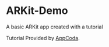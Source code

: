 # ARKit-Demo
A basic ARKit app created with a tutorial

Tutorial Provided by [AppCoda](https://www.appcoda.com/arkit-introduction-scenekit).

